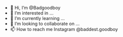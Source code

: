 - 👋 Hi, I’m @Badgoodboy
- 👀 I’m interested in ...
- 🌱 I’m currently learning ...
- 💞️ I’m looking to collaborate on ...
- 📫 How to reach me Instagram @baddest.goodboy

<!---
Badgoodboy/Badgoodboy is a ✨ special ✨ repository because its `README.md` (this file) appears on your GitHub profile.
You can click the Preview link to take a look at your changes.
--->
